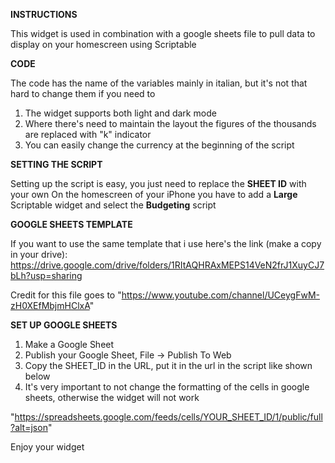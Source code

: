 **INSTRUCTIONS**

This widget is used in combination with a google sheets file to pull data to display on your homescreen using Scriptable

**CODE**

The code has the name of the variables mainly in italian, but it's not that hard to change them if you need to

1) The widget supports both light and dark mode
2) Where there's need to maintain the layout the figures of the thousands are replaced with "k" indicator
3) You can easily change the currency at the beginning of the script

**SETTING THE SCRIPT**

Setting up the script is easy, you just need to replace the **SHEET ID** with your own
On the homescreen of your iPhone you have to add a **Large** Scriptable widget and select the **Budgeting** script
 
 **GOOGLE SHEETS TEMPLATE**

If you want to use the same template that i use here's the link (make a copy in your drive): https://drive.google.com/drive/folders/1RItAQHRAxMEPS14VeN2frJ1XuyCJ7bLh?usp=sharing

Credit for this file goes to "https://www.youtube.com/channel/UCeygFwM-zH0XEfMbjmHClxA" 
 

**SET UP GOOGLE SHEETS**
1) Make a Google Sheet
2) Publish your Google Sheet, File -> Publish To Web
3) Copy the SHEET_ID in the URL, put it in the url in the script like shown below
4) It's very important to not change the formatting of the cells in google sheets, otherwise the widget will not work

"https://spreadsheets.google.com/feeds/cells/YOUR_SHEET_ID/1/public/full?alt=json"


Enjoy your widget
